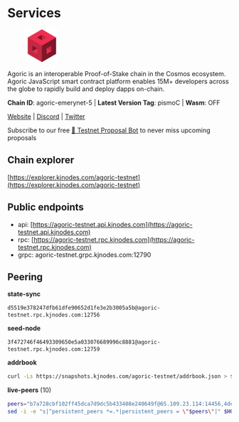 # Services

<figure><img src="https://raw.githubusercontent.com/kj89/cosmos-images/main/logos/agoric.png" alt=""><figcaption></figcaption></figure>

Agoric is an interoperable Proof-of-Stake chain in the Cosmos ecosystem.  Agoric JavaScript smart contract platform enables 15M+ developers across the  globe to rapidly build and deploy dapps on-chain.

**Chain ID**: agoric-emerynet-5 | **Latest Version Tag**: pismoC | **Wasm**: OFF

[Website](https://agoric.com) | [Discord](https://discord.com/invite/qDW8DRes4s) | [Twitter](https://twitter.com/agoric)



Subscribe to our free [🤖 Testnet Proposal Bot](https://t.me/kjnodes_testnet_proposal_bot) to never miss upcoming proposals


## Chain explorer
[https://explorer.kjnodes.com/agoric-testnet](https://explorer.kjnodes.com/agoric-testnet)

## Public endpoints

* api: [https://agoric-testnet.api.kjnodes.com](https://agoric-testnet.api.kjnodes.com)
* rpc: [https://agoric-testnet.rpc.kjnodes.com](https://agoric-testnet.rpc.kjnodes.com)
* grpc: agoric-testnet.grpc.kjnodes.com:12790

## Peering

**state-sync**

```text
d5519e378247dfb61dfe90652d1fe3e2b3005a5b@agoric-testnet.rpc.kjnodes.com:12756
```

**seed-node**

```text
3f472746f46493309650e5a033076689996c8881@agoric-testnet.rpc.kjnodes.com:12759
```

**addrbook**
```bash
curl -Ls https://snapshots.kjnodes.com/agoric-testnet/addrbook.json > $HOME/.agoric/config/addrbook.json
```

**live-peers** (10)
```bash
peers="b7a728cbf102ff45dca7d9dc5b433408e240649f@65.109.23.114:14456,4dee5e4456307469d037c35eb0157f1f252b3f99@135.181.35.255:26656,8dfb920cdc2eba42b688f44fdd26e12dabfbb6a9@95.217.130.111:27656,980583e1dfd16988b6fdb22dd733f3260c535e45@192.241.137.132:26656,793955daf95ad29f003cc4ec7e6c60c00677b2f7@5.9.81.187:30656,33b1734490b9fbbb18aef821d9e023efe99366bc@84.85.89.213:26656,029b9018489d618e4368e9af34599e07a9fc07c9@34.67.193.183:26656,70ac007461e0d912aeba6eda56ac3fed7d3087f8@135.181.85.31:26656,98e1069b1cfc445e377eda6a0eadd94f7877065d@162.55.169.76:26656,d5519e378247dfb61dfe90652d1fe3e2b3005a5b@65.109.68.190:12756"
sed -i -e "s|^persistent_peers *=.*|persistent_peers = \"$peers\"|" $HOME/.agoric/config/config.toml
```
